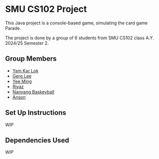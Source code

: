 # SMU CS102 Project

This Java project is a console-based game, simulating the card game
Parade.

The project is done by a group of 6 students from SMU CS102 class
A.Y. 2024/25 Semester 2.

## Group Members

- [Yam Kar Lok](https://github.com/kKar1503)
- [Gerg Lee](https://github.com/gregleejy)
- [Yee Ming]()
- [Riyaz]()
- [Nanyang Baskeyball](https://github.com/sri7373)
- [Anson]()

## Set Up Instructions

_WIP_

## Dependencies Used

_WIP_
